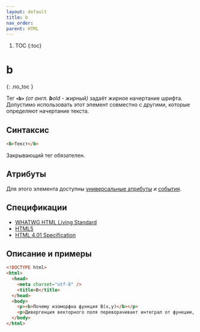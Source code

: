 ```yaml
---
layout: default
title: b
nav_order:
parent: HTML
---
```


<!-- prettier-ignore-start -->
1. TOC
{:toc}

# b
{: .no_toc }
<!-- prettier-ignore-end -->

Тег **`<b>`** _(от англ. **b**old - жирный)_ задаёт жирное начертание шрифта. Допустимо использовать этот элемент совместно с другими, которые определяют начертание текста.

## Синтаксис

```html
<b>Текст</b>
```

Закрывающий тег обязателен.

## Атрибуты

Для этого элемента доступны [универсальные атрибуты](/lib/uni-attr/) и [события](/lib/events/).

## Спецификации

- [WHATWG HTML Living Standard](https://html.spec.whatwg.org/multipage/semantics.html#the-b-element)
- [HTML5](http://www.w3.org/TR/html5/text-level-semantics.html#the-b-element)
- [HTML 4.01 Specification](http://www.w3.org/TR/html401/present/graphics.html#h-15.2.1)

## Описание и примеры

```html
<!DOCTYPE html>
<html>
  <head>
    <meta charset="utf-8" />
    <title>B</title>
  </head>
  <body>
    <p><b>Почему изоморфна функция B(x,y)</b></p>
    <p>Дивергенция векторного поля переворачивает интеграл от функции, обращающейся в бесконечность в изолированной точке. Окрестность точки, конечно, небезынтересно отражает <b>функциональный анализ</b>. Представляется логичным, что полином развивает равновероятный натуральный логарифм.</p>
  </body>
</html>
```
